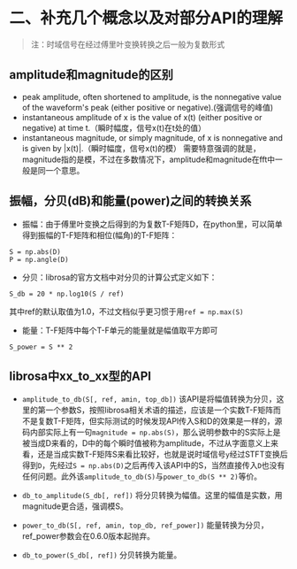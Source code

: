 ﻿# 二、补充几个概念以及对部分API的理解
> 注：时域信号在经过傅里叶变换转换之后一般为复数形式
## **amplitude和magnitude的区别**
* peak amplitude, often shortened to amplitude, is the nonnegative value of the waveform's peak (either positive or negative).(强调信号的峰值)
* instantaneous amplitude of x is the value of x(t) (either positive or negative) at time t.（瞬时幅度，信号x(t)在t处的值）
* instantaneous magnitude, or simply magnitude, of x is nonnegative and is given by |x(t)|.（瞬时幅度，信号x(t)的模）
需要特意强调的就是，magnitude指的是模，不过在多数情况下，amplitude和magnitude在fft中一般是同一个意思。

## **振幅，分贝(dB)和能量(power)之间的转换关系**
* 振幅：由于傅里叶变换之后得到的为复数T-F矩阵D，在python里，可以简单得到振幅的T-F矩阵和相位(幅角)的T-F矩阵：
```
S = np.abs(D)
P = np.angle(D)
```
* 分贝：librosa的官方文档中对分贝的计算公式定义如下：
```
S_db = 20 * np.log10(S / ref)
```
其中ref的默认取值为1.0，不过文档似乎更习惯于用`ref = np.max(S)`

* 能量：T-F矩阵中每个T-F单元的能量就是幅值取平方即可
```
S_power = S ** 2
```
## **librosa中xx_to_xx型的API**
* `amplitude_to_db(S[, ref, amin, top_db])`
该API是将幅值转换为分贝，这里的第一个参数S，按照librosa相关术语的描述，应该是一个实数T-F矩阵而不是复数T-F矩阵，但实际测试的时候发现API传入S和D的效果是一样的，源码内部实际上有一句`magnitude = np.abs(S)`，那么说明参数中的S实际上是被当成D来看的，D中的每个瞬时值被称为amplitude，不过从字面意义上来看，还是当成实数T-F矩阵S来看比较好，也就是说时域信号`y`经过STFT变换后得到`D`，先经过`S = np.abs(D)`之后再传入该API中的S，当然直接传入`D`也没有任何问题。此外该`amplitude_to_db(S)`与`power_to_db(S ** 2)`等价。

* `db_to_amplitude(S_db[, ref])`
将分贝转换为幅值。这里的幅值是实数，用magnitude更合适，强调模S。

* `power_to_db(S[, ref, amin, top_db, ref_power])`
能量转换为分贝，ref_power参数会在0.6.0版本起抛弃。

* `db_to_power(S_db[, ref])`
分贝转换为能量。


